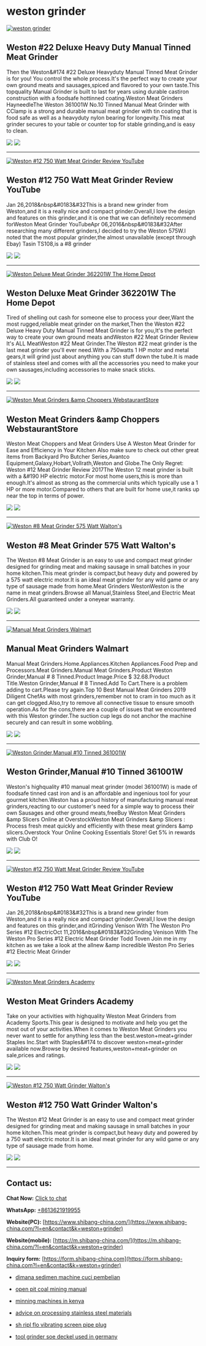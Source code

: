 # weston grinder

<a href="https://swt.shibang-china.com/?l=en&img&k=weston+grinder" target="_blank">![weston grinder](http://static.shibang-china.com/all-800x300/604.jpg)</a>

## Weston #22 Deluxe Heavy Duty Manual Tinned Meat Grinder
Then the Weston&#174 #22 Deluxe Heavyduty Manual Tinned Meat Grinder is for you! You control the whole process.It's the perfect way to create your own ground meats and sausages,spiced and flavored to your own taste.This topquality Manual Grinder is built to last for years using durable castiron construction with a foodsafe hottinned coating.Weston Meat Grinders HayneedleThe Weston 361001W No.10 Tinned Manual Meat Grinder with CClamp is a strong and durable manual meat grinder with tin coating that is food safe as well as a heavyduty nylon bearing for longevity.This meat grinder secures to your table or counter top for stable grinding,and is easy to clean.


<a href="https://whatsapp.shibangsoft.com/WhatsApp.php" target="_blank" title="WhatsApp">![](http://static.shibang-china.com/icon/whatsapp.png)</a> <a href="https://swt.shibang-china.com/?l=en&icon&k=weston+grinder" target="_blank">![](http://static.shibang-china.com/icon/chat-en.png)</a>

---

<a href="https://swt.shibang-china.com/?l=en&img&k=weston+grinder" target="_blank">![Weston #12 750 Watt Meat Grinder Review YouTube](http://static.shibang-china.com/all-800x300/836.jpg)</a>

## Weston #12 750 Watt Meat Grinder Review YouTube
Jan 26,2018&nbsp&#0183&#32This is a brand new grinder from Weston,and it is a really nice and compact grinder.Overall,I love the design and features on this grinder,and it is one that we can definitely recommend forWeston Meat Grinder YouTubeApr 06,2016&nbsp&#0183&#32After researching many different grinders,I decided to try the Weston 575W.I noted that the most popular grinder,the almost unavailable (except through Ebay) Tasin TS108,is a #8 grinder


<a href="https://whatsapp.shibangsoft.com/WhatsApp.php" target="_blank" title="WhatsApp">![](http://static.shibang-china.com/icon/whatsapp.png)</a> <a href="https://swt.shibang-china.com/?l=en&icon&k=weston+grinder" target="_blank">![](http://static.shibang-china.com/icon/chat-en.png)</a>

---

<a href="https://swt.shibang-china.com/?l=en&img&k=weston+grinder" target="_blank">![Weston Deluxe Meat Grinder 362201W The Home Depot](http://static.shibang-china.com/all-800x300/1064.jpg)</a>

## Weston Deluxe Meat Grinder 362201W The Home Depot
Tired of shelling out cash for someone else to process your deer,Want the most rugged,reliable meat grinder on the market,Then the Weston #22 Deluxe Heavy Duty Manual Tinned Meat Grinder is for you,It's the perfect way to create your own ground meats andWeston #22 Meat Grinder Review It's ALL MeatWeston #22 Meat Grinder.The Weston #22 meat grinder is the last meat grinder you'll ever need.With a 750watts 1 HP motor and metal gears,it will grind just about anything you can stuff down the tube.It is made of stainless steel and comes with all the accessories you need to make your own sausages,including accessories to make snack sticks.


<a href="https://whatsapp.shibangsoft.com/WhatsApp.php" target="_blank" title="WhatsApp">![](http://static.shibang-china.com/icon/whatsapp.png)</a> <a href="https://swt.shibang-china.com/?l=en&icon&k=weston+grinder" target="_blank">![](http://static.shibang-china.com/icon/chat-en.png)</a>

---

<a href="https://swt.shibang-china.com/?l=en&img&k=weston+grinder" target="_blank">![Weston Meat Grinders &amp Choppers WebstaurantStore](http://static.shibang-china.com/all-800x300/202.jpg)</a>

## Weston Meat Grinders &amp Choppers WebstaurantStore
Weston Meat Choppers and Meat Grinders Use A Weston Meat Grinder for Ease and Efficiency in Your Kitchen Also make sure to check out other great items from Backyard Pro Butcher Series,Avantco Equipment,Galaxy,Hobart,Vollrath,Weston and Globe.The Only Regret: Weston #12 Meat Grinder Review 2017The Weston 12 meat grinder is built with a &#190 HP electric motor.For most home users,this is more than enough.It's almost as strong as the commercial units which typically use a 1 HP or more motor.Compared to others that are built for home use,it ranks up near the top in terms of power.


<a href="https://whatsapp.shibangsoft.com/WhatsApp.php" target="_blank" title="WhatsApp">![](http://static.shibang-china.com/icon/whatsapp.png)</a> <a href="https://swt.shibang-china.com/?l=en&icon&k=weston+grinder" target="_blank">![](http://static.shibang-china.com/icon/chat-en.png)</a>

---

<a href="https://swt.shibang-china.com/?l=en&img&k=weston+grinder" target="_blank">![Weston #8 Meat Grinder 575 Watt Walton's](http://static.shibang-china.com/all-800x300/1508.jpg)</a>

## Weston #8 Meat Grinder 575 Watt Walton's
The Weston #8 Meat Grinder is an easy to use and compact meat grinder designed for grinding meat and making sausage in small batches in your home kitchen.This meat grinder is compact,but heavy duty and powered by a 575 watt electric motor.It is an ideal meat grinder for any wild game or any type of sausage made from home.Meat Grinders WestonWeston is the name in meat grinders.Browse all Manual,Stainless Steel,and Electric Meat Grinders.All guaranteed under a oneyear warranty.


<a href="https://whatsapp.shibangsoft.com/WhatsApp.php" target="_blank" title="WhatsApp">![](http://static.shibang-china.com/icon/whatsapp.png)</a> <a href="https://swt.shibang-china.com/?l=en&icon&k=weston+grinder" target="_blank">![](http://static.shibang-china.com/icon/chat-en.png)</a>

---

<a href="https://swt.shibang-china.com/?l=en&img&k=weston+grinder" target="_blank">![Manual Meat Grinders Walmart](http://static.shibang-china.com/all-800x300/1443.jpg)</a>

## Manual Meat Grinders Walmart
Manual Meat Grinders.Home.Appliances.Kitchen Appliances.Food Prep and Processors.Meat Grinders.Manual Meat Grinders.Product Weston Grinder,Manual # 8 Tinned.Product Image.Price $ 32.68.Product Title.Weston Grinder,Manual # 8 Tinned.Add To Cart.There is a problem adding to cart.Please try again.Top 10 Best Manual Meat Grinders 2019 Diligent ChefAs with most grinders,remember not to cram in too much as it can get clogged.Also,try to remove all connective tissue to ensure smooth operation.As for the cons,there are a couple of issues that we encountered with this Weston grinder.The suction cup legs do not anchor the machine securely and can result in some wobbling.


<a href="https://whatsapp.shibangsoft.com/WhatsApp.php" target="_blank" title="WhatsApp">![](http://static.shibang-china.com/icon/whatsapp.png)</a> <a href="https://swt.shibang-china.com/?l=en&icon&k=weston+grinder" target="_blank">![](http://static.shibang-china.com/icon/chat-en.png)</a>

---

<a href="https://swt.shibang-china.com/?l=en&img&k=weston+grinder" target="_blank">![Weston Grinder,Manual #10 Tinned 361001W](http://static.shibang-china.com/all-800x300/479.jpg)</a>

## Weston Grinder,Manual #10 Tinned 361001W
Weston's highquality #10 manual meat grinder (model 361001W) is made of foodsafe tinned cast iron and is an affordable and ingenious tool for your gourmet kitchen.Weston has a proud history of manufacturing manual meat grinders,reacting to our customer's need for a simple way to process their own Sausages and other ground meats,freeBuy Weston Meat Grinders &amp Slicers Online at OverstockWeston Meat Grinders &amp Slicers : Process fresh meat quickly and efficiently with these meat grinders &amp slicers.Overstock Your Online Cooking Essentials Store! Get 5% in rewards with Club O!


<a href="https://whatsapp.shibangsoft.com/WhatsApp.php" target="_blank" title="WhatsApp">![](http://static.shibang-china.com/icon/whatsapp.png)</a> <a href="https://swt.shibang-china.com/?l=en&icon&k=weston+grinder" target="_blank">![](http://static.shibang-china.com/icon/chat-en.png)</a>

---

<a href="https://swt.shibang-china.com/?l=en&img&k=weston+grinder" target="_blank">![Weston #12 750 Watt Meat Grinder Review YouTube](http://static.shibang-china.com/all-800x300/822.jpg)</a>

## Weston #12 750 Watt Meat Grinder Review YouTube
Jan 26,2018&nbsp&#0183&#32This is a brand new grinder from Weston,and it is a really nice and compact grinder.Overall,I love the design and features on this grinder,and itGrinding Venison With The Weston Pro Series #12 ElectricOct 11,2016&nbsp&#0183&#32Grinding Venison With The Weston Pro Series #12 Electric Meat Grinder Todd Toven Join me in my kitchen as we take a look at the allnew &amp incredible Weston Pro Series #12 Electric Meat Grinder


<a href="https://whatsapp.shibangsoft.com/WhatsApp.php" target="_blank" title="WhatsApp">![](http://static.shibang-china.com/icon/whatsapp.png)</a> <a href="https://swt.shibang-china.com/?l=en&icon&k=weston+grinder" target="_blank">![](http://static.shibang-china.com/icon/chat-en.png)</a>

---

<a href="https://swt.shibang-china.com/?l=en&img&k=weston+grinder" target="_blank">![Weston Meat Grinders Academy](http://static.shibang-china.com/all-800x300/1333.jpg)</a>

## Weston Meat Grinders Academy
Take on your activities with highquality Weston Meat Grinders from Academy Sports.This gear is designed to motivate and help you get the most out of your activities.When it comes to Weston Meat Grinders you never want to settle for anything less than the best.weston+meat+grinder Staples Inc.Start with Staples&#174 to discover weston+meat+grinder available now.Browse by desired features,weston+meat+grinder on sale,prices and ratings.


<a href="https://whatsapp.shibangsoft.com/WhatsApp.php" target="_blank" title="WhatsApp">![](http://static.shibang-china.com/icon/whatsapp.png)</a> <a href="https://swt.shibang-china.com/?l=en&icon&k=weston+grinder" target="_blank">![](http://static.shibang-china.com/icon/chat-en.png)</a>

---

<a href="https://swt.shibang-china.com/?l=en&img&k=weston+grinder" target="_blank">![Weston #12 750 Watt Grinder Walton's](http://static.shibang-china.com/all-800x300/364.jpg)</a>

## Weston #12 750 Watt Grinder Walton's
The Weston #12 Meat Grinder is an easy to use and compact meat grinder designed for grinding meat and making sausage in small batches in your home kitchen.This meat grinder is compact,but heavy duty and powered by a 750 watt electric motor.It is an ideal meat grinder for any wild game or any type of sausage made from home.

<a href="https://whatsapp.shibangsoft.com/WhatsApp.php" target="_blank" title="WhatsApp">![](http://static.shibang-china.com/icon/whatsapp.png)</a> <a href="https://swt.shibang-china.com/?l=en&icon&k=weston+grinder" target="_blank">![](http://static.shibang-china.com/icon/chat-en.png)</a>

---
## Contact us:

**Chat Now:** [Click to chat](https://swt.shibang-china.com?l=en&contact&k=weston+grinder)

**WhatsApp:**  [+8613621919955](https://whatsapp.shibangsoft.com/WhatsApp.php)

**Website(PC):** [https://www.shibang-china.com/](https://www.shibang-china.com/?l=en&contact&k=weston+grinder)

**Website(mobile):** [https://m.shibang-china.com/](https://m.shibang-china.com/?l=en&contact&k=weston+grinder)

**Inquiry form:** [https://form.shibang-china.com](https://form.shibang-china.com?l=en&contact&k=weston+grinder)

* [dimana sedimen machine cuci pembelian](../116/dimana%20sedimen%20machine%20cuci%20pembelian.md)

* [open pit coal mining manual](../112/open%20pit%20coal%20mining%20manual.md)

* [minning machines in kenya](../111/minning%20machines%20in%20kenya.md)

* [advice on processing stainless steel materials](../122/advice%20on%20processing%20stainless%20steel%20materials.md)

* [sh ripl flo vibrating screen pipe plug](../123/sh%20ripl%20flo%20vibrating%20screen%20pipe%20plug.md)

* [tool grinder soe deckel used in germany](../114/tool%20grinder%20soe%20deckel%20used%20in%20germany.md)